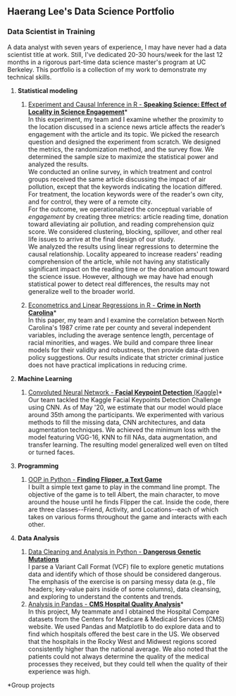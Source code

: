 ## Haerang Lee's Data Science Portfolio

### Data Scientist in Training

A data analyst with seven years of experience, I may have never had a data scientist title at work. Still, I've dedicated 20-30 hours/week for the last 12 months in a rigorous part-time data science master's program at UC Berkeley. This portfolio is a collection of my work to demonstrate my technical skills.

1. **Statistical modeling**
   1. [Experiment and Causal Inference in R - **Speaking Science: Effect of Locality in Science Engagement**](https://github.com/haerangl/speaking-science)\*  
   In this experiment, my team and I examine whether the proximity to the location discussed in a science news article affects the reader’s engagement with the article and its topic. We picked the research question and designed the experiment from scratch. We designed the metrics, the randomization method, and the survey flow. We determined the sample size to maximize the statistical power and analyzed the results.    
   We conducted an online survey, in which treatment and control groups received the same article discussing the impact of air pollution, except that the keywords indicating the location differed. For treatment, the location keywords were of the reader's own city, and for control, they were of a remote city.  
   For the outcome, we operationalized the conceptual variable of *engagement* by creating three metrics: article reading time, donation toward alleviating air pollution, and reading comprehension quiz score. We considered clustering, blocking, spillover, and other real life issues to arrive at the final design of our study.  
   We analyzed the results using linear regressions to determine the causal relationship. Locality appeared to increase readers' reading comprehension of the article, while not having any statistically significant impact on the reading time or the donation amount toward the science issue. However, although we may have had enough statistical power to detect real differences, the results may not generalize well to the broader world.  
     
   1. [Econometrics and Linear Regressions in R - **Crime in North Carolina**](Econometrics%20in%20R%20-%20NC%20Crime)\*  
   In this paper, my team and I examine the correlation between North Carolina's 1987 crime rate per county and several independent variables, including the average sentence length, percentage of racial minorities, and wages. We build and compare three linear models for their validity and robustness, then provide data-driven policy suggestions. Our results indicate that stricter criminal justice does not have practical implications in reducing crime.

1. **Machine Learning**
   1. [Convoluted Neural Network - **Facial Keypoint Detection** (Kaggle)](Convoluted%20Neural%20Network%20-%20Facial%20Keypoint%20Detection%20(Kaggle))\*  
   Our team tackled the Kaggle Facial Keypoints Detection Challenge using CNN. As of May '20, we estimate that our model would place around 35th among the participants. We experimented with various methods to fill the missing data, CNN architectures, and data augmentation techniques. We achieved the minimum loss with the model featuring VGG-16, KNN to fill NAs, data augmentation, and transfer learning. The resulting model generalized well even on tilted or turned faces. 
1. **Programming** 
    1. [OOP in Python - **Finding Flipper, a Text Game**](OOP%20in%20Python%20-%20Finding%20Flipper,%20a%20Text%20Game)  
    I built a simple text game to play in the command line prompt. The objective of the game is to tell Albert, the main character, to move around the house until he finds Flipper the cat. Inside the code, there are three classes--Friend, Activity, and Locations--each of which takes on various forms throughout the game and interacts with each other.
1. **Data Analysis** 
   1. [Data Cleaning and Analysis in Python - **Dangerous Genetic Mutations**](Data%20Cleaning%20and%20Analysis%20in%20Python%20-%20Dangerous%20Genetic%20Mutations)  
   I parse a Variant Call Format (VCF) file to explore genetic mutations data and identify which of those should be considered dangerous. The emphasis of the exercise is on parsing messy data (e.g., file headers; key-value pairs inside of some columns), data cleansing, and exploring to understand the contents and trends.
   1. [Analysis in Pandas - **CMS Hospital Quality Analysis**](Analysis%20in%20Pandas%20-%20CMS%20Hospital%20Quality%20Analysis)\*  
   In this project, My teammate and I obtained the Hospital Compare datasets from the Centers for Medicare & Medicaid Services (CMS) website. We used Pandas and Matplotlib to do explore data and to find which hospitals offered the best care in the US. We observed that the hospitals in the Rocky West and Midwest regions scored consistently higher than the national average. We also noted that the patients could not always determine the quality of the medical processes they received, but they could tell when the quality of their experience was high. 

\*Group projects
